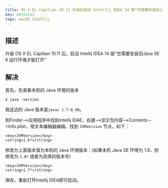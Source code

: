 ```yaml
---
title: OS X EL Capitian 10.11 升级后启动 Intellij IDEA 14 报"您需要安装旧java se 6 运行环境才能打开"
key: 20151112
tags: macOS Intellij
---
```

## 描述
升级 OS X EL Capitian 10.11 后，启动 Intellij IDEA 14 报"您需要安装旧Java SE 6 运行环境才能打开"
## 解决
首先，先查看本机的 Java 环境的版本

    $ java -version

我这边的 Java 版本是`javac 1.7.0_40`。

到Finder-->应用程序中找到Intellij IDAE，右键-->显示包内容-->Contents-->Info.plist，用文本编辑器编辑。找到 `JVMVersion` 节点，如下：

    <key>JVMVersion</key>
    <string>1.6*</string>

修改为上面版本值为本机的 Java 环境版本：(如果本机 Java SE 环境为 1.8，则修改为 `1.8*` 或者为具体的版本号)

    <key>JVMVersion</key>
    <string>1.7*</string>

保存，重新打开Intellij IDEA即可启动。
